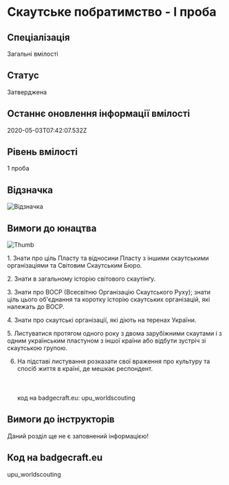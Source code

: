 # Скаутське побратимство - І проба

## Спеціалізація

Загальні вмілості

## Статус

Затверджена

## Останнє оновлення інформації вмілості

2020-05-03T07:42:07.532Z

## Рівень вмілості

1 проба

## Відзначка

![Відзначка](../images/Skautske_pobratymstvo_I/_____________________.jpg)

## Вимоги до юнацтва

<p><img alt="Thumb                       " src="/uploads/textareas/bootsy/image/78/small_______________________.jpg"><br></p><p>1. Знати про ціль Пласту та відносини Пласту з іншими
скаутськими організаціями та Світовим Скаутським Бюро.</p>

<p>2. Знати в загальному історію світового скаутінґу.</p>

<p>3. Знати про ВОСР (Всесвітню Організацію Скаутського Руху);
знати ціль цього об'єднання та коротку історію скаутських організацій, які
належать до ВОСР.</p>

<p>4. Знати про скаутські організації, які діють на теренах
України.</p>

<p>5. Листуватися протягом одного року з двома зарубіжними скаутами
і з одним українським пластуном з іншої країни або відбути зустріч зі
скаутською групою.</p>

6. На підставі листування розказати свої враження про культуру та спосіб
життя в країні, де мешкає респондент.<br><br><br><br>код на badgecraft.eu: upu_worldscouting<br>

## Вимоги до інструкторів

Даний розділ ще не є заповнений інформацією!

## Код на badgecraft.eu

upu_worldscouting